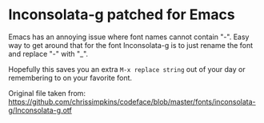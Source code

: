 # Inconsolata-g patched for Emacs

Emacs has an annoying issue where font names cannot contain "-". Easy way to get around that for the font Inconsolata-g is to just rename the font and replace "-" with "_".

Hopefully this saves you an extra `M-x replace string` out of your day or remembering to on your favorite font. 

Original file taken from: https://github.com/chrissimpkins/codeface/blob/master/fonts/inconsolata-g/Inconsolata-g.otf

